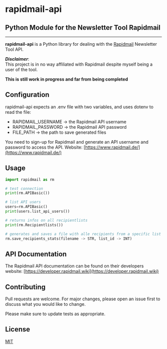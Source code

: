 # rapidmail-api

## Python Module for the Newsletter Tool Rapidmail

---

**rapidmail-api** is a Python library for dealing with the [Rapidmail](https://www.rapidmail.de) Newsletter Tool API.

**_Disclaimer_**:  
This project is in no way affiliated with Rapidmail despite myself being a user of the tool.

**This is still work in progress and far from being completed**

<!--
## Installation

Use the package manager [pip](https://pip.pypa.io/en/stable/) to install rapidmail-api.

```bash
pip install rapidmail-api
```
-->

## Configuration

rapidmail-api expects an .env file with two variables, and uses dotenv to read the file:

- RAPIDMAIL_USERNAME -> the Rapidmail API username
- RAPIDMAIL_PASSWORD -> the Rapidmail API password
- FILE_PATH -> the path to save generated files

You need to sign-up for Rapidmail and generate an API username and password to access the API.
Website: [https://www.rapidmail.de/](https://www.rapidmail.de/)

## Usage

```python
import rapidmail as rm

# test connection
print(rm.APIBasic())

# list API users
users=rm.APIBasic()
print(users.list_api_users())

# returns infos on all recipientlists
print(rm.Recipientlists())

# generates and saves a file with alle recipients from a specific list
rm.save_recipients_stats(filename -> STR, list_id -> INT)
```

## API Documentation

The Rapidmail API documentation can be found on their developers website:
[https://developer.rapidmail.wiki](https://developer.rapidmail.wiki)

## Contributing

Pull requests are welcome. For major changes, please open an issue first to discuss what you would like to change.

Please make sure to update tests as appropriate.

## License

[MIT](https://choosealicense.com/licenses/mit/)
